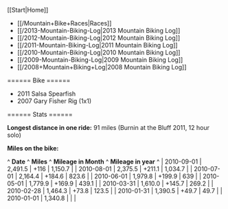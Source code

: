 [[Start|Home]]

  * [[/Mountain+Bike+Races|Races]]
  * [[/2013-Mountain-Biking-Log|2013 Mountain Biking Log]]
  * [[/2012-Mountain-Biking-Log|2012 Mountain Biking Log]]
  * [[/2011-Mountain-Biking-Log|2011 Mountain Biking Log]]
  * [[/2010-Mountain-Biking-Log|2010 Mountain Biking Log]]
  * [[/2009-Mountain-Biking-Log|2009 Mountain Biking Log]]
  * [[/2008+Mountain+Biking+Log|2008 Mountain Biking Log]]

====== Bike ======

  * 2011 Salsa Spearfish
  * 2007 Gary Fisher Rig (1x1)

====== Stats ======

**Longest distance in one ride:** 91 miles (Burnin at the Bluff 2011, 12 hour solo)

**Miles on the bike:**

^ **Date** ^ **Miles** ^ **Mileage in Month** ^ **Mileage in year** ^
| 2010-09-01 | 2,491.5 | +116 | 1,150.7 |
| 2010-08-01 | 2,375.5 | +211.1 | 1,034.7 |
| 2010-07-01 | 2,164.4 | +184.6 | 823.6 |
| 2010-06-01 | 1,979.8 | +199.9 | 639 |
| 2010-05-01 | 1,779.9 | +169.9 | 439.1 |
| 2010-03-31 | 1,610.0 | +145.7 | 269.2 |
| 2010-02-28 | 1,464.3 | +73.8 | 123.5 |
| 2010-01-31 | 1,390.5 | +49.7 | 49.7 |
| 2010-01-01 | 1,340.8 |  |  |